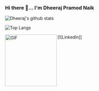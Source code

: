 ### Hi there 👋... I'm Dheeraj Pramod Naik

![Dheeraj's github stats](https://github-readme-stats.vercel.app/api?username=DheerajPramodNaik&show_icons=true&hide_border=false) 

![Top Langs](https://github-readme-stats.vercel.app/api/top-langs/?username=DheerajPramodNaik&layout=compact&hide_border=true)


[![LinkedIn]<img align="left" width="170" height="170" alt="GIF" src="https://github.com/DheerajPramodNaik/images/linkedin_rectangle.png">]


<!--
**DheerajPramodNaik/DheerajPramodNaik** is a ✨ _special_ ✨ repository because its `README.md` (this file) appears on your GitHub profile.

Here are some ideas to get you started:

- 🔭 I’m currently working on ...
- 🌱 I’m currently learning ...
- 👯 I’m looking to collaborate on ...
- 🤔 I’m looking for help with ...
- 💬 Ask me about ...
- 📫 How to reach me: ...
- 😄 Pronouns: ...
- ⚡ Fun fact: ...
-->
